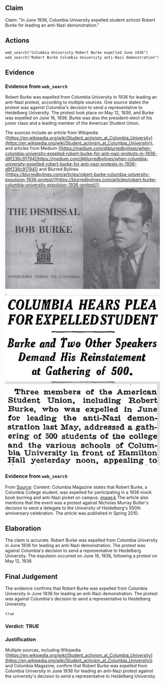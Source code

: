 ## Claim
Claim: "In June 1936, Columbia University expelled student activist Robert Burke for leading an anti-Nazi demonstration."

## Actions
```
web_search("Columbia University Robert Burke expelled June 1936")
web_search("Robert Burke Columbia University anti-Nazi demonstration")
```

## Evidence
### Evidence from `web_search`
Robert Burke was expelled from Columbia University in 1936 for leading an anti-Nazi protest, according to multiple sources. One source states the protest was against Columbia's decision to send a representative to Heidelberg University. The protest took place on May 12, 1936, and Burke was expelled on June 16, 1936. Burke was also the president-elect of his junior class and a leading member of the American Student Union.

The sources include an article from Wikipedia ([https://en.wikipedia.org/wiki/Student_activism_at_Columbia_University](https://en.wikipedia.org/wiki/Student_activism_at_Columbia_University)), and articles from Medium ([https://medium.com/@blurredbylines/when-columbia-university-expelled-robert-burke-for-anti-nazi-protests-in-1936-d9f236c91794](https://medium.com/@blurredbylines/when-columbia-university-expelled-robert-burke-for-anti-nazi-protests-in-1936-d9f236c91794)) and Blurred Bylines ([https://blurredbylines.com/articles/robert-burke-columbia-university-expulsion-1936-protest/](https://blurredbylines.com/articles/robert-burke-columbia-university-expulsion-1936-protest/)). ![image 6154](media/2025-08-29_19-44-1756496651-114181.jpg), ![image 6158](media/2025-08-29_19-44-1756496662-914123.jpg)


### Evidence from `web_search`
From [Source](https://magazine.columbia.edu/article/book-review-third-reich-ivory-tower): 
Content: Columbia Magazine states that Robert Burke, a Columbia College student, was expelled for participating in a 1936 mock book burning and anti-Nazi picket on campus. <image:k> The article also mentions that the event was a protest against Nicholas Murray Butler's decision to send a delegate to the University of Heidelberg's 550th anniversary celebration. The article was published in Spring 2010.


## Elaboration
The claim is accurate. Robert Burke was expelled from Columbia University in June 1936 for leading an anti-Nazi demonstration. The protest was against Columbia's decision to send a representative to Heidelberg University. The expulsion occurred on June 16, 1936, following a protest on May 12, 1936.


## Final Judgement
The evidence confirms that Robert Burke was expelled from Columbia University in June 1936 for leading an anti-Nazi demonstration. The protest was against Columbia's decision to send a representative to Heidelberg University.

`true`


### Verdict: TRUE

### Justification
Multiple sources, including Wikipedia ([https://en.wikipedia.org/wiki/Student_activism_at_Columbia_University](https://en.wikipedia.org/wiki/Student_activism_at_Columbia_University)) and Columbia Magazine, confirm that Robert Burke was expelled from Columbia University in June 1936 for leading an anti-Nazi protest against the university's decision to send a representative to Heidelberg University.
